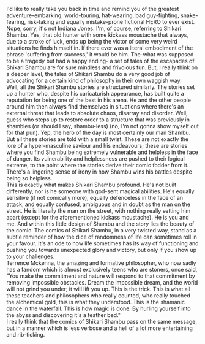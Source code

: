 <p><!-- wp:paragraph --></p>
<p>I'd like to really take you back in time and remind you of the greatest adventure-embarking, world-touring, hat-wearing, bad guy-fighting, snake-fearing, risk-taking and equally mistake-prone fictional HERO to ever exist. Nope, sorry, it's not Indiana Jones. I'm, of course, referring to Shikari Shambu. Yes, that old hunter with some kickass moustache that always, due to a stroke of luck, ends up being the victor of some very weird situations he finds himself in. If there ever was a literal embodiment of the phrase 'suffering from success,' it would be him. The-what was supposed to be a tragedy but had a happy ending- a set of tales of the escapades of Shikari Shambu are for sure mindless and frivolous fun. But, I really think on a deeper level, the tales of Shikari Shambu do a very good job of advocating for a certain kind of philosophy in their own waggish way.<br />Well, all the Shikari Shambu stories are structured similarly. The stories set up a hunter who, despite his caricaturish appearance, has built quite a reputation for being one of the best in his arena. He and the other people around him then always find themselves in situations where there's an external threat that leads to absolute chaos, disarray and disorder. Well, guess who steps up to restore order to a structure that was previously in shambles (or should I say, shambu-less) (no, I'm not gonna show myself out for that pun). Yep, the hero of the day is most certainly our man Shambu. But all these stories are told with a small twist. These are not exactly the lore of a hyper-masculine saviour and his endeavours; these are stories where you find Shambu being extremely vulnerable and helpless in the face of danger. Its vulnerability and helplessness are pushed to their logical extreme, to the point where the stories derive their comic fodder from it. There's a lingering sense of irony in how Shambu wins his battles despite being so helpless.<br />This is exactly what makes Shikari Shambu profound. He's not built differently, nor is he someone with god-sent magical abilities. He's equally sensitive (if not comically more), equally defenceless in the face of an attack, and equally confused, ambiguous and in doubt as the man on the street. He is literally the man on the street, with nothing really setting him apart (except for the aforementioned kickass moustache). He is you and me. And within this little design of Shambu and the story lies the beauty of the comic. The comics of Shikari Shambu, in a very twisted way, stand as a subtle reminder of how the dice of randomness of life can sometimes roll in your favour. It's an ode to how life sometimes has its way of functioning and pushing you towards unexpected glory and victory, but only if you show up to your challenges.<br />Terrence Mckenna, the amazing and formative philosopher, who now sadly has a fandom which is almost exclusively teens who are stoners, once said, "You make the commitment and nature will respond to that commitment by removing impossible obstacles. Dream the impossible dream, and the world will not grind you under; it will lift you up. This is the trick. This is what all these teachers and philosophers who really counted, who really touched the alchemical gold, this is what they understood. This is the shamanic dance in the waterfall. This is how magic is done. By hurling yourself into the abyss and discovering it's a feather bed."<br />I really think that the comics of Shikari Shambu pass on the same message, but in a manner which is less verbose and a hell of a lot more entertaining and rib-ticking.</p>
<p><!-- /wp:paragraph --></p>
